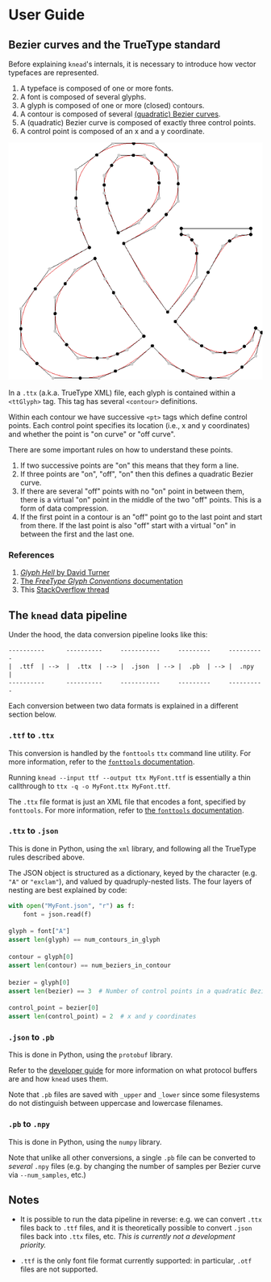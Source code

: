 # User Guide

## Bezier curves and the TrueType standard

Before explaining `knead`'s internals, it is necessary to introduce how vector
typefaces are represented.

1. A typeface is composed of one or more fonts.
2. A font is composed of several glyphs.
3. A glyph is composed of one or more (closed) contours.
4. A contour is composed of several [(quadratic) Bezier
   curves](https://en.wikipedia.org/wiki/B%C3%A9zier_curve#Quadratic_B%C3%A9zier_curves).
5. A (quadratic) Bezier curve is composed of exactly three control points.
6. A control point is composed of an x and a y coordinate.

![Ampersand](img/ampersand.png)

In a `.ttx` (a.k.a. TrueType XML) file, each glyph is contained within a
`<ttGlyph>` tag. This tag has several `<contour>` definitions.

Within each contour we have successive `<pt>` tags which define control points.
Each control point specifies its location (i.e., x and y coordinates) and
whether the point is "on curve" or "off curve".

There are some important rules on how to understand these points.

1. If two successive points are "on" this means that they form a line.
2. If three points are "on", "off", "on" then this defines a quadratic Bezier
   curve.
3. If there are several "off" points with no "on" point in between them, there
   is a virtual "on" point in the middle of the two "off" points. This is a form
   of data compression.
4. If the first point in a contour is an "off" point go to the last point and
   start from there. If the last point is also "off" start with a virtual "on"
   in between the first and the last one.

### References

1. [_Glyph Hell_ by David
   Turner](http://chanae.walon.org/pub/ttf/ttf_glyphs.htm)
2. [The _FreeType Glyph Conventions_
   documentation](https://www.freetype.org/freetype2/docs/glyphs/glyphs-6.html)
3. This [StackOverflow
   thread](https://stackoverflow.com/questions/20733790/truetype-fonts-glyph-are-made-of-quadratic-bezier-why-do-more-than-one-consecu)

## The `knead` data pipeline

Under the hood, the data conversion pipeline looks like this:

```
----------      ----------     -----------     ---------     ----------
|  .ttf  | -->  |  .ttx  | --> |  .json  | --> |  .pb  | --> |  .npy  |
----------      ----------     -----------     ---------     ----------
```

Each conversion between two data formats is explained in a different section
below.

### `.ttf` to `.ttx`

This conversion is handled by the `fonttools` `ttx` command line utility. For
more information, refer to the [`fonttools`
documentation](https://github.com/fonttools/fonttools#ttx--from-opentype-and-truetype-to-xml-and-back).

Running `knead --input ttf --output ttx MyFont.ttf` is essentially a thin callthrough to
`ttx -q -o MyFont.ttx MyFont.ttf`.

The `.ttx` file format is just an XML file that encodes a font, specified by
`fonttools`. For more information, refer to [the `fonttools`
documentation](https://github.com/fonttools/fonttools#ttx--from-opentype-and-truetype-to-xml-and-back).

### `.ttx` to `.json`

This is done in Python, using the `xml` library, and following all the TrueType
rules described above.

The JSON object is structured as a dictionary, keyed by the character (e.g.
`"A"` or `"exclam"`), and valued by quadruply-nested lists. The four layers of
nesting are best explained by code:

```python
with open("MyFont.json", "r") as f:
    font = json.read(f)

glyph = font["A"]
assert len(glyph) == num_contours_in_glyph

contour = glyph[0]
assert len(contour) == num_beziers_in_contour

bezier = glyph[0]
assert len(bezier) == 3  # Number of control points in a quadratic Bezier curve

control_point = bezier[0]
assert len(control_point) = 2  # x and y coordinates
```

### `.json` to `.pb`

This is done in Python, using the `protobuf` library.

Refer to the [developer
guide](https://font-bakers.github.io/knead/developer-guide/#protocol-buffers-protobufs)
for more information on what protocol buffers are and how `knead` uses them.

Note that `.pb` files are saved with `_upper` and `_lower` since some
filesystems do not distinguish between uppercase and lowercase filenames.

### `.pb` to `.npy`

This is done in Python, using the `numpy` library.

Note that unlike all other conversions, a single `.pb` file can be converted to
_several_ `.npy` files (e.g. by changing the number of samples per Bezier curve
via `--num_samples`, etc.)

## Notes

- It is possible to run the data pipeline in reverse: e.g. we can convert `.ttx`
  files back to `.ttf` files, and it is theoretically possible to convert
  `.json` files back into `.ttx` files, etc. _This is currently not a
  development priority._

- `.ttf` is the only font file format currently supported: in particular, `.otf`
  files are not supported.
